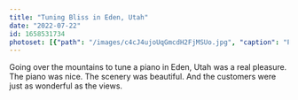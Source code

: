 ```yaml
---
title: "Tuning Bliss in Eden, Utah"
date: "2022-07-22"
id: 1658531734
photoset: [{"path": "/images/c4cJ4ujoUqGmcdH2FjMSUo.jpg", "caption": "Pineview Reservoir", "thumbnail": "True"}, {"path": "/images/i2t9nLZeZZYBHuUaG4VEus.jpg", "caption": "An Eden view"}, {"path": "/images/3gkKyNFWYXtxwiMkKKACNH.jpg", "caption": "Baldwin studio piano"}]
---
```

Going over the mountains to tune a piano in Eden, Utah was a real pleasure.  The piano was nice.  The scenery was beautiful.  And the customers were just as wonderful as the views.
